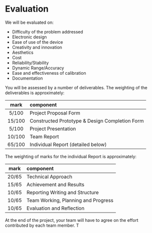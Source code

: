 # Evaluation
We will be evaluated on:
* Difficulty of the problem addressed
* Electronic design
* Ease of use of the device
* Creativity and innovation
* Aesthetics
* Cost
* Reliability/Stability
* Dynamic Range/Accuracy
* Ease and effectiveness of calibration
* Documentation

You will be assessed by a number of deliverables. The weighting of the
deliverables is approximately:

| mark   | component                                      |
|:------:|:-----------------------------------------------|
| 5/100  | Project Proposal Form                          |
| 15/100 | Constructed Prototype & Design Completion Form |
| 5/100  | Project Presentation                           |
| 10/100 | Team Report                                    |
| 65/100 | Individual Report (detailed below)             |

The weighting of marks for the individual Report is approximately:

| mark  | component                           |
|:-----:|:------------------------------------|
| 20/65 | Technical Approach                  |
| 15/65 | Achievement and Results             |
| 10/65 | Reporting Writing and Structure     |
| 10/65 | Team Working, Planning and Progress |
| 10/65 | Evaluation and Reflection           |

 At the end of the project, your team will have to agree on the effort contributed by each team member. T
